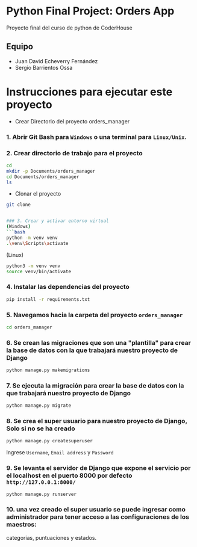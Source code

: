 # Python Final Project: Orders App
Proyecto final del curso de python de CoderHouse

## Equipo
- Juan David Echeverry Fernández
- Sergio Barrientos Ossa

# Instrucciones para ejecutar este proyecto

- Crear Directorio del proyecto orders_manager

### 1. Abrir Git Bash para `Windows` o una terminal para `Linux/Unix`.

### 2. Crear directorio de trabajo para el proyecto 
```bash
cd
mkdir -p Documents/orders_manager
cd Documents/orders_manager
ls 
```

- Clonar el proyecto 
```bash
git clone 


### 3. Crear y activar entorno virtual
(Windows)
```bash
python -m venv venv
.\venv\Scripts\activate
```

(Linux)
```bash
python3 -m venv venv
source venv/bin/activate
```

### 4. Instalar las dependencias del proyecto
```bash
pip install -r requirements.txt
```

### 5. Navegamos hacia la carpeta del proyecto `orders_manager`
```bash
cd orders_manager
```

### 6. Se crean las migraciones que son una "plantilla" para crear la base de datos con la que trabajará nuestro proyecto de Django
```bash
python manage.py makemigrations
```

### 7. Se ejecuta la migración para crear la base de datos con la que trabajará nuestro proyecto de Django
```bash
python manage.py migrate
```

### 8. Se crea el super usuario para nuestro proyecto de Django, **Solo si no se ha creado**
```bash
python manage.py createsuperuser
```
Ingrese `Username`, `Email address` y `Password` 

### 9. Se levanta el servidor de Django que expone el servicio por el localhost en el puerto 8000 por defecto `http://127.0.0.1:8000/`
```bash
python manage.py runserver
```

 
### 10. una vez creado el super usuario se puede ingresar como administrador para tener acceso a las configuraciones de los maestros: 
categorias, puntuaciones y estados.


